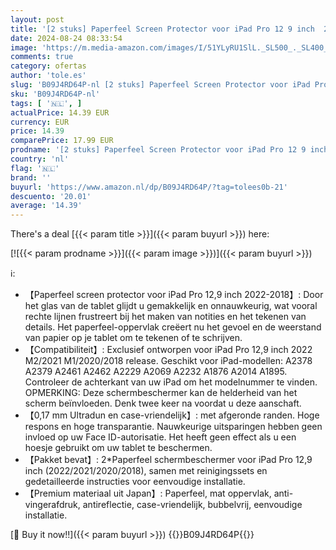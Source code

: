 ```yaml
---
layout: post
title: '[2 stuks] Paperfeel Screen Protector voor iPad Pro 12 9 inch  2022-2018  6th/5th/ 4th/3rd Gen   Mat Papier Beschermfolie voor Apple Pencil Schrijven  Tekenen  Anti Glare  Anti Fingerprint  Anti-kras'
date: 2024-08-24 08:33:54
image: 'https://m.media-amazon.com/images/I/51YLyRU1SlL._SL500_._SL400_.jpg'
comments: true
category: ofertas
author: 'tole.es'
slug: 'B09J4RD64P-nl [2 stuks] Paperfeel Screen Protector voor iPad Pro 12 9...'
sku: 'B09J4RD64P-nl'
tags: [ '🇳🇱', ]
actualPrice: 14.39 EUR
currency: EUR
price: 14.39
comparePrice: 17.99 EUR
prodname: '[2 stuks] Paperfeel Screen Protector voor iPad Pro 12 9 inch  2022-2018  6th/5th/ 4th/3rd Gen   Mat Papier Beschermfolie voor Apple Pencil Schrijven  Tekenen  Anti Glare  Anti Fingerprint  Anti-kras'
country: 'nl'
flag: '🇳🇱'
brand: ''
buyurl: 'https://www.amazon.nl/dp/B09J4RD64P/?tag=tolees0b-21'
descuento: '20.01'
average: '14.39'
---
```


There's a deal [{{< param title >}}]({{< param buyurl >}})  here:

[![{{< param prodname >}}]({{< param image >}})]({{< param buyurl >}})

ℹ️:

- 【Paperfeel screen protector voor iPad Pro 12,9 inch 2022-2018】: Door het glas van de tablet glijdt u gemakkelijk en onnauwkeurig, wat vooral rechte lijnen frustreert bij het maken van notities en het tekenen van details. Het paperfeel-oppervlak creëert nu het gevoel en de weerstand van papier op je tablet om te tekenen of te schrijven.
- 【Compatibiliteit】: Exclusief ontworpen voor iPad Pro 12,9 inch 2022 M2/2021 M1/2020/2018 release. Geschikt voor iPad-modellen: A2378 A2379 A2461 A2462 A2229 A2069 A2232 A1876 A2014 A1895. Controleer de achterkant van uw iPad om het modelnummer te vinden. OPMERKING: Deze schermbeschermer kan de helderheid van het scherm beïnvloeden. Denk twee keer na voordat u deze aanschaft.
- 【0,17 mm Ultradun en case-vriendelijk】: met afgeronde randen. Hoge respons en hoge transparantie. Nauwkeurige uitsparingen hebben geen invloed op uw Face ID-autorisatie. Het heeft geen effect als u een hoesje gebruikt om uw tablet te beschermen.
- 【Pakket bevat】: 2*Paperfeel schermbeschermer voor iPad Pro 12,9 inch (2022/2021/2020/2018), samen met reinigingssets en gedetailleerde instructies voor eenvoudige installatie.
- 【Premium materiaal uit Japan】: Paperfeel, mat oppervlak, anti-vingerafdruk, antireflectie, case-vriendelijk, bubbelvrij, eenvoudige installatie.

[🛒 Buy it now!!]({{< param buyurl >}})
{{<world>}}B09J4RD64P{{</world>}}
